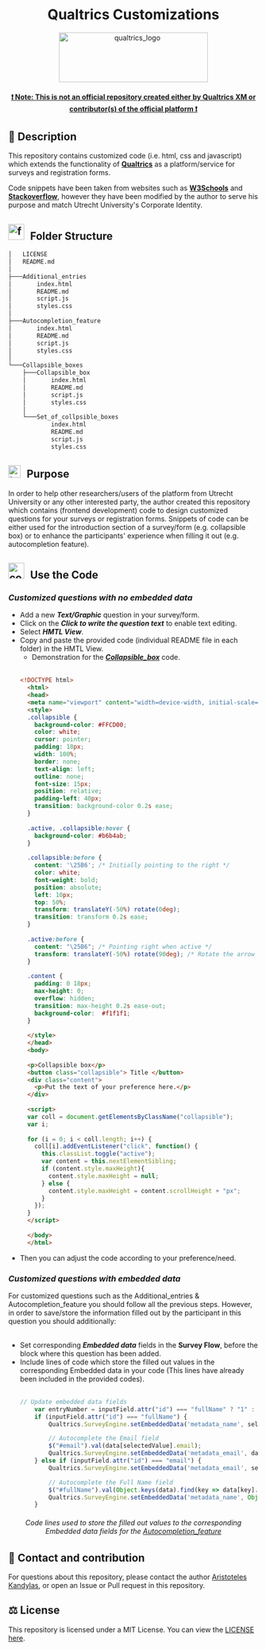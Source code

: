 <h1 align="center"> Qualtrics Customizations </h1>
<div align="center">
    <a href="/LOGO">
        <img src="https://www.qualtrics.com/m/qualtrics-xm-long.svg" alt="qualtrics_logo" style="width: 300px; height: 100px;"  />
    </a>
</div>

<h4 align="center"> <ins> ❗ Note: This is not an official repository created either by Qualtrics XM or contributor(s) of the official platform ❗ </ins></h4>


## :page_with_curl: Description
This repository contains customized code (i.e. html, css and javascript) which extends the functionality of <a href = "https://www.qualtrics.com/core-xm/survey-software/" target ="_blank" >**Qualtrics**</a> as a platform/service for surveys and registration forms. 

Code snippets have been taken from websites such as <a href = "https://www.w3schools.com/howto/default.asp" target ="_blank" >**W3Schools**</a> and <a href = "https://stackoverflow.com/questions/tagged/html" target ="_blank" >**Stackoverflow**</a>, however they have been modified by the author to serve his purpose and match Utrecht University's Corporate Identity.

##  <img src="https://cdn-icons-png.flaticon.com/128/9751/9751797.png" alt="folder_structure" style="width: 32px; height: 32px; margin-right: 7px;"/>  Folder Structure
```bash
│   LICENSE
│   README.md
│   
├───Additional_entries
│       index.html
│       README.md
│       script.js
│       styles.css
│       
├───Autocompletion_feature
│       index.html
│       README.md
│       script.js
│       styles.css
│       
└───Collapsible_boxes
    ├───Collapsible_box
    │       index.html
    │       README.md
    │       script.js
    │       styles.css
    │       
    └───Set_of_collpsible_boxes
            index.html
            README.md
            script.js
            styles.css
```

##  <img src="https://cdn-icons-png.flaticon.com/128/610/610064.png" alt="target" style="width: 25px; height: 25px; margin-right: 7px;"/>  Purpose
In order to help other researchers/users of the platform from Utrecht University or any other interested party, the author created this repository which contains (frontend development) code to design customized questions for your surveys or registration forms. Snippets of code can be either used for the introduction section of a survey/form (e.g. collapsible box) or to enhance the participants' experience when filling it out (e.g. autocompletion feature).

##  <img src="https://cdn-icons-png.flaticon.com/128/3242/3242257.png" alt="code_use" style="width: 32px; height: 32px; margin-right: 7px;"/>  Use the Code
<h3> <em>Customized questions with no embedded data </em></h3>

- Add a new **_Text/Graphic_** question in your survey/form.
- Click on the **_Click to write the question text_** to enable text editing.
- Select **_HMTL View_**.
- Copy and paste the provided code (individual README file in each folder) in the HMTL View.
  - Demonstration for the <a href = "https://github.com/AristotleKandylas/qualtrics_customization/tree/main/Collapsible_boxes/Collapsible_box" target ="_blank" >**_Collapsible_box_**</a> code.
<br/><br/>
  ```html
  <!DOCTYPE html>
    <html>
    <head>
    <meta name="viewport" content="width=device-width, initial-scale=1">
    <style>
    .collapsible {
      background-color: #FFCD00;
      color: white;
      cursor: pointer;
      padding: 18px;
      width: 100%;
      border: none;
      text-align: left;
      outline: none;
      font-size: 15px;
      position: relative;
      padding-left: 40px;
      transition: background-color 0.2s ease;
    }
    
    .active, .collapsible:hover {
      background-color: #b6b4ab;
    }
    
    .collapsible:before {
      content: '\25B6'; /* Initially pointing to the right */
      color: white;
      font-weight: bold;
      position: absolute;
      left: 10px;
      top: 50%;
      transform: translateY(-50%) rotate(0deg);
      transition: transform 0.2s ease;
    }
    
    .active:before {
      content: "\25B6"; /* Pointing right when active */
      transform: translateY(-50%) rotate(90deg); /* Rotate the arrow when active */
    }
    
    .content {
      padding: 0 18px;
      max-height: 0;
      overflow: hidden;
      transition: max-height 0.2s ease-out;
      background-color:  #f1f1f1;
    }
    
    </style>
    </head>
    <body>
    
    <p>Collapsible box</p>
    <button class="collapsible"> Title </button>
    <div class="content">
      <p>Put the text of your preference here.</p>
    </div>
    
    <script>
    var coll = document.getElementsByClassName("collapsible");
    var i;
    
    for (i = 0; i < coll.length; i++) {
      coll[i].addEventListener("click", function() {
        this.classList.toggle("active");
        var content = this.nextElementSibling;
        if (content.style.maxHeight){
          content.style.maxHeight = null;
        } else {
          content.style.maxHeight = content.scrollHeight + "px";
        } 
      });
    }
    </script>
    
    </body>
    </html>
  ```
- Then you can adjust the code according to your preference/need.

<h3> <em>Customized questions with embedded data </em></h3>
For customized questions such as the Additional_entries & Autocompletion_feature  you should follow all the previous steps. However, in order to save/store the information filled out by the participant in this question you should additionally:
<br/><br/>

- Set corresponding **_Embedded data_** fields in the **Survey Flow**, before the block where this question has been added.
- Include lines of code which store the filled out values in the corresponding Embedded data in your code (This lines have already been included in the provided codes).
<br/><br/>
    ```javascript
  // Update embedded data fields
        var entryNumber = inputField.attr("id") === "fullName" ? "1" : "2";
        if (inputField.attr("id") === "fullName") {
            Qualtrics.SurveyEngine.setEmbeddedData('metadata_name', selectedValue);

            // Autocomplete the Email field
            $("#email").val(data[selectedValue].email);
            Qualtrics.SurveyEngine.setEmbeddedData('metadata_email', data[selectedValue].email);
        } else if (inputField.attr("id") === "email") {
            Qualtrics.SurveyEngine.setEmbeddedData('metadata_email', selectedValue);

            // Autocomplete the Full Name field
            $("#fullName").val(Object.keys(data).find(key => data[key].email === selectedValue));
            Qualtrics.SurveyEngine.setEmbeddedData('metadata_name', Object.keys(data).find(key => data[key].email === selectedValue));
        }
    ```

<h6 align="center"> Code lines used to store the filled out values to the corresponding Embedded data fields for the <a href = "https://github.com/AristotleKandylas/qualtrics_customization/blob/main/Autocompletion_feature/script.js" target ="_blank" >Autocompletion_feature</a></h6>

## :envelope_with_arrow: Contact and contribution

For questions about this repository, please contact the author <a href = "https://github.com/AristotleKandylas" target = "_blank">Aristoteles Kandylas</a>, or open an Issue or Pull request in this repository.

## :balance_scale: License

This repository is licensed under a MIT License. You can view the <a href= "https://github.com/AristotleKandylas/qualtrics_customization/blob/main/LICENSE" target = "_blank"> LICENSE here</a>.

